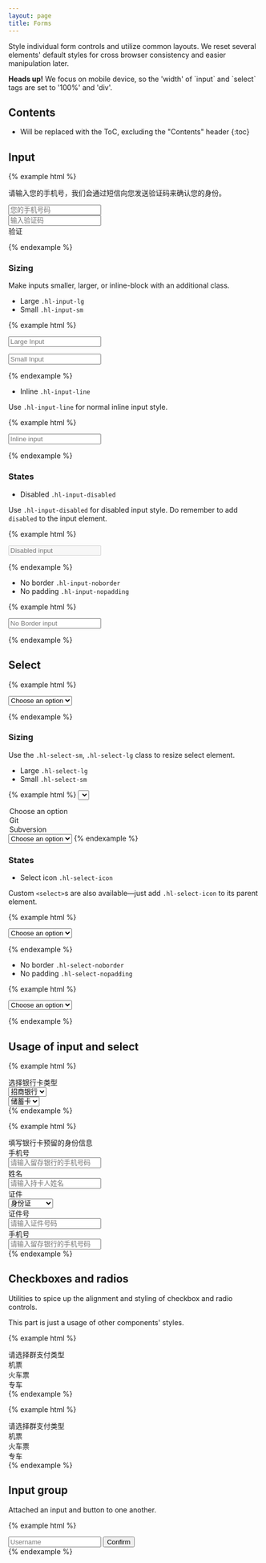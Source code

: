 ```yaml
---
layout: page
title: Forms
---
```


Style individual form controls and utilize common layouts. We reset several elements' default styles for cross browser consistency and easier manipulation later.

<div class="flash">
  <strong>Heads up!</strong> We focus on mobile device, so the 'width' of `input` and `select` tags are set to '100%' and 'div'.
</div>

## Contents

* Will be replaced with the ToC, excluding the "Contents" header
{:toc}

## Input

{% example html %}
<form>
  <p>请输入您的手机号，我们会通过短信向您发送验证码来确认您的身份。</p>
  <input placeholder="您的手机号码" type="tel">
  <div class="hl-separator-blank"></div>
  <input placeholder="输入验证码" type="tel">
  <div class="hl-btn hl-btn-submit hl-btn-primary hl-disabled">验证</div>
</form>
{% endexample %}

### Sizing

Make inputs smaller, larger, or inline-block with an additional class.

- Large `.hl-input-lg`
- Small `.hl-input-sm`

{% example html %}
<form>
  <input class="hl-input-lg" type="text" placeholder="Large Input">
</form>

<form>
  <input class="hl-input-sm" type="text" placeholder="Small Input">
</form>
{% endexample %}

- Inline `.hl-input-line`

Use `.hl-input-line` for normal inline input style.

{% example html %}
<form>
  <input class="hl-input-inline" type="text" placeholder="Inline input">
</form>
{% endexample %}

### States

- Disabled `.hl-input-disabled`

Use `.hl-input-disabled` for disabled input style. Do remember to add `disabled` to the input element.

{% example html %}
<form>
  <input class="hl-input-disabled" type="text" placeholder="Disabled input" disabled>
</form>
{% endexample %}

- No border `.hl-input-noborder`
- No padding `.hl-input-nopadding`

{% example html %}
<form>
  <input class="hl-input-noborder hl-input-nopadding" type="text" placeholder="No Border input">
</form>
{% endexample %}

## Select

{% example html %}
<form>
  <select>
    <option>Choose an option</option>
    <option>Git</option>
    <option>Subversion</option>
  </select>
</form>
{% endexample %}

### Sizing

Use the `.hl-select-sm`, `.hl-select-lg` class to resize select element.

- Large `.hl-select-lg`
- Small `.hl-select-sm`

{% example html %}
<select class="hl-select-sm">
  <option>Choose an option</option>
  <option>Git</option>
  <option>Subversion</option>
</select>

<select class="hl-select-lg">
  <option>Choose an option</option>
  <option>Git</option>
  <option>Subversion</option>
</select>
{% endexample %}

### States

- Select icon `.hl-select-icon`

Custom `<select>`s are also available—just add `.hl-select-icon` to its parent element.

{% example html %}
<form class="hl-select-icon">
  <select>
    <option>Choose an option</option>
    <option>Git</option>
    <option>Subversion</option>
  </select>
</form>
{% endexample %}

- No border `.hl-select-noborder`
- No padding `.hl-select-nopadding`

{% example html %}
<form class="hl-select-icon">
  <select class="hl-select-noborder hl-select-nopadding">
    <option>Choose an option</option>
    <option>Git</option>
    <option>Subversion</option>
  </select>
</form>
{% endexample %}

## Usage of input and select

{% example html %}
<div class="hl-tips">
  <span class="hl-tips-icon hl-icon-dot"></span> 选择银行卡类型
</div>
<div class="hl-list-group hl-list-group-pb">
  <div class="hl-list-group-item">
    <div class="hl-select-icon">
      <select class="hl-select-nopadding hl-select-noborder">
        <option>招商银行</option>
        <option>工商银行</option>
        <option>农业银行</option>
        <option>建设银行</option>
        <option>交通银行</option>
        <option>中国银行</option>
      </select>
    </div>
  </div>
  <div class="hl-list-group-item">
    <div class="hl-select-icon">
      <select class="hl-select-nopadding hl-select-noborder">
        <option>储蓄卡</option>
        <option>信用卡</option>
      </select>
    </div>
  </div>
</div>
{% endexample %}

{% example html %}
<div class="hl-tips">
  <span class="hl-tips-icon hl-icon-dot"></span> 填写银行卡预留的身份信息
</div>
<div class="hl-list-group hl-list-group-pb">
  <div class="hl-list-group-item hl-row">
    <div class="hl-col-4">手机号</div>
    <div class="hl-col-8">
      <input class="hl-input-noborder hl-input-nopadding" type="tel" placeholder="请输入留存银行的手机号码">
    </div>
  </div>
  <div class="hl-list-group-item hl-row">
    <div class="hl-col-4">姓名</div>
    <div class="hl-col-8">
      <input class="hl-input-noborder hl-input-nopadding" type="text" placeholder="请输入持卡人姓名">
    </div>
  </div>
  <div class="hl-list-group-item hl-row">
    <div class="hl-col-4">证件</div>
    <div class="hl-col-8 hl-select-icon">
      <select class="hl-select-noborder hl-select-nopadding">
        <option>身份证</option>
        <option>护照</option>
        <option>军官证</option>
        <option>警官证</option>
        <option>港澳通行证</option>
        <option>其他</option>
      </select>
    </div>
  </div>
  <div class="hl-list-group-item hl-row">
    <div class="hl-col-4">证件号</div>
    <div class="hl-col-8">
      <input class="hl-input-noborder hl-input-nopadding" type="text" placeholder="请输入证件号码">
    </div>
  </div>
  <div class="hl-list-group-item hl-row">
    <div class="hl-col-4">手机号</div>
    <div class="hl-col-8">
      <input class="hl-input-noborder hl-input-nopadding" type="tel" placeholder="请输入留存银行的手机号码">
    </div>
  </div>
</div>
{% endexample %}

## Checkboxes and radios

Utilities to spice up the alignment and styling of checkbox and radio controls.

This part is just a usage of other components' styles.

{% example html %}
<div class="hl-tips">
  <span class="hl-tips-icon hl-icon-dot"></span> 请选择群支付类型
</div>
<div class="hl-list-group hl-list-group-pl">
  <div class="hl-list-group-item">
    <span class="hl-icon-checkbox-circle hl-text-green"></span> 机票
  </div>
  <div class="hl-list-group-item">
    <span class="hl-icon-checkbox-circle-outline hl-text-green"></span> 火车票
  </div>
  <div class="hl-list-group-item hl-disabled-text">
    <span class="hl-icon-checkbox-circle-outline"></span> 专车
  </div>
</div>
{% endexample %}

{% example html %}
 <div class="hl-tips">
  <span class="hl-tips-icon hl-icon-dot"></span> 请选择群支付类型
</div>
<div class="hl-list-group hl-list-group-pl">
  <div class="hl-list-group-item">
    机票 <span class="hl-icon-checkbox-circle hl-text-blue hl-right"></span>
  </div>
  <div class="hl-list-group-item">
    火车票 <span class="hl-icon-checkbox-circle-outline hl-text-blue hl-right"></span>
  </div>
  <div class="hl-list-group-item hl-disabled-text">
    专车 <span class="hl-icon-checkbox-circle-outline hl-right"></span>
  </div>
</div>
{% endexample %}

## Input group

Attached an input and button to one another.

{% example html %}
<div class="hl-input-group">
  <input type="text" placeholder="Username">
  <span class="hl-input-group-button">
    <button class="hl-btn hl-btn-primary">Confirm</button>
  </span>
</div>
{% endexample %}
